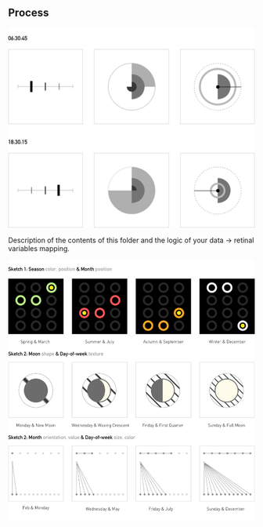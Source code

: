 ## Process 

![illustrative images](./Sketch_wall_clock.jpg)

Description of the contents of this folder and the logic of your data → retinal variables mapping.

![illustrative images](./Sketch_calendar_time.jpg)

